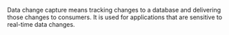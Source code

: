 Data change capture means tracking changes to a database and delivering those changes to consumers. It is used for applications that are sensitive to real-time data changes.